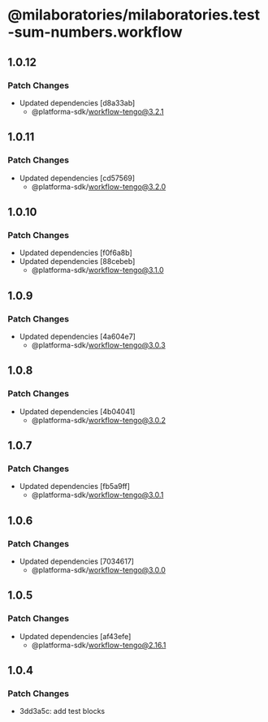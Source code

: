 # @milaboratories/milaboratories.test-sum-numbers.workflow

## 1.0.12

### Patch Changes

- Updated dependencies [d8a33ab]
  - @platforma-sdk/workflow-tengo@3.2.1

## 1.0.11

### Patch Changes

- Updated dependencies [cd57569]
  - @platforma-sdk/workflow-tengo@3.2.0

## 1.0.10

### Patch Changes

- Updated dependencies [f0f6a8b]
- Updated dependencies [88cebeb]
  - @platforma-sdk/workflow-tengo@3.1.0

## 1.0.9

### Patch Changes

- Updated dependencies [4a604e7]
  - @platforma-sdk/workflow-tengo@3.0.3

## 1.0.8

### Patch Changes

- Updated dependencies [4b04041]
  - @platforma-sdk/workflow-tengo@3.0.2

## 1.0.7

### Patch Changes

- Updated dependencies [fb5a9ff]
  - @platforma-sdk/workflow-tengo@3.0.1

## 1.0.6

### Patch Changes

- Updated dependencies [7034617]
  - @platforma-sdk/workflow-tengo@3.0.0

## 1.0.5

### Patch Changes

- Updated dependencies [af43efe]
  - @platforma-sdk/workflow-tengo@2.16.1

## 1.0.4

### Patch Changes

- 3dd3a5c: add test blocks
